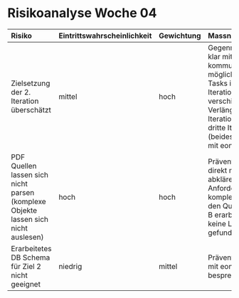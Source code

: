 # Risikoanalyse Woche 04

| Risiko | Eintrittswahrscheinlichkeit | Gewichtung | Massnahmen |
| :----- | :-------------------------- | :----------|:-----------|
| Zielsetzung der 2. Iteration überschätzt | mittel | hoch | Gegenmassnahme: klar mit eonum kommunizieren, wenn möglich unabhängige Tasks in dritte Iterationsplanung verschieben oder Verlängerung des Iterationsziels in dritte Iteration (beides in Absprache mit eonum) |
| PDF Quellen lassen sich nicht parsen (komplexe Objekte lassen sich nicht auslesen) | hoch | hoch | Präventivmassnahme: direkt mit eonum abklären, was die Anforderungen an die komplexen Objekte in den Quell-PDFs, Plan B erarbeiten, falls keine Lösung gefunden wird |
| Erarbeitetes DB Schema für Ziel 2 nicht geeignet | niedrig | mittel | Präventivmassnahme: mit eonum besprechen |
